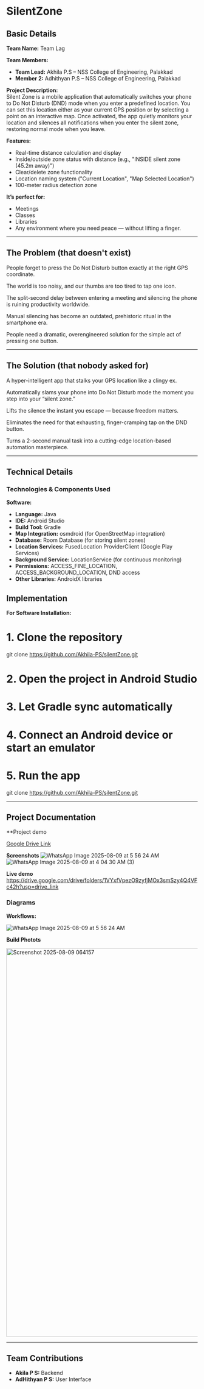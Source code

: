 # SilentZone

## Basic Details

**Team Name:** Team Lag  

**Team Members:**
- **Team Lead:** Akhila P.S – NSS College of Engineering, Palakkad  
- **Member 2:** Adhithyan P.S – NSS College of Engineering, Palakkad  

**Project Description:**  
Silent Zone is a mobile application that automatically switches your phone to Do Not Disturb (DND) mode when you enter a predefined location. You can set this location either as your current GPS position or by selecting a point on an interactive map. Once activated, the app quietly monitors your location and silences all notifications when you enter the silent zone, restoring normal mode when you leave.

**Features:**
- Real-time distance calculation and display
- Inside/outside zone status with distance (e.g., "INSIDE silent zone (45.2m away)")
- Clear/delete zone functionality
- Location naming system ("Current Location", "Map Selected Location")
- 100-meter radius detection zone

**It’s perfect for:**
- Meetings
- Classes
- Libraries
- Any environment where you need peace — without lifting a finger.

---

## The Problem (that doesn't exist)

People forget to press the Do Not Disturb button exactly at the right GPS coordinate.

The world is too noisy, and our thumbs are too tired to tap one icon.

The split-second delay between entering a meeting and silencing the phone is ruining productivity worldwide.

Manual silencing has become an outdated, prehistoric ritual in the smartphone era.

People need a dramatic, overengineered solution for the simple act of pressing one button.

---

## The Solution (that nobody asked for)

A hyper-intelligent app that stalks your GPS location like a clingy ex.

Automatically slams your phone into Do Not Disturb mode the moment you step into your “silent zone.”

Lifts the silence the instant you escape — because freedom matters.

Eliminates the need for that exhausting, finger-cramping tap on the DND button.

Turns a 2-second manual task into a cutting-edge location-based automation masterpiece.

---

## Technical Details

### Technologies & Components Used

**Software:**
- **Language:** Java
- **IDE:** Android Studio
- **Build Tool:** Gradle
- **Map Integration:** osmdroid (for OpenStreetMap integration)
- **Database:** Room Database (for storing silent zones)
- **Location Services:** FusedLocation ProviderClient (Google Play Services)
- **Background Service:** LocationService (for continuous monitoring)
- **Permissions:** ACCESS_FINE_LOCATION, ACCESS_BACKGROUND_LOCATION, DND access
- **Other Libraries:** AndroidX libraries

## Implementation

**For Software Installation:**

# 1. Clone the repository
git clone https://github.com/Akhila-PS/silentZone.git

# 2. Open the project in Android Studio

# 3. Let Gradle sync automatically

# 4. Connect an Android device or start an emulator

# 5. Run the app

git clone https://github.com/Akhila-PS/silentZone.git




---

## Project Documentation

**Project demo

[Google Drive Link](https://drive.google.com/drive/folders/1Pb1kwHq4_cqYQDdumO7z_FKRaiMG3Wda)

**Screenshots**
![WhatsApp Image 2025-08-09 at 5 56 24 AM](https://github.com/user-attachments/assets/f19f917a-6218-485e-b13b-bf8ce3c518f3)
![WhatsApp Image 2025-08-09 at 4 04 30 AM (3)](https://github.com/user-attachments/assets/b2a88744-2d7a-4036-89bd-0cd925da1335)


**Live demo**
https://drive.google.com/drive/folders/1VYxfVpezO9zyfjMOx3smSzy4Q4VFc42h?usp=drive_link

### Diagrams

**Workflows:**

![WhatsApp Image 2025-08-09 at 5 56 24 AM](https://github.com/user-attachments/assets/bf6a6ad5-86ef-4619-8efd-04e25ab1ddfe)

**Build Photots**


<img width="1920" height="1020" alt="Screenshot 2025-08-09 064157" src="https://github.com/user-attachments/assets/157786dc-e697-46b5-bb4f-cd5dd070b2ef" />

---

## Team Contributions
- **Akila P S:** Backend  
- **AdHithyan P S:** User Interface  

